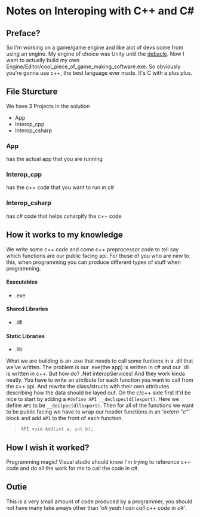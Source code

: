 # Notes on Interoping with C++ and C#

## Preface?

So I'm working on a game/game engine and like alot of devs come from using an engine. My engine of choice was Unity until the [debacle](https://www.youtube.com/watch?v=O4dY0eUsaVI).
Now I want to actually build my own Engine/Editor/cool_piece_of_game_making_software.exe. So obviously you're gonna use c++, the best language ever made. It's C with a plus plus.

## File Sturcture
We have 3 Projects in the solution
- App
- Interop_cpp
- Interop_csharp

### App
has the actual app that you are running

### Interop_cpp
has the c++ code that you want to run in c#

### Interop_csharp
has c# code that helps csharpify the c++ code

## How it works to my knowledge
We write some c++ code and come c++ preprocessor code to tell say which functions are our public facing api.
For those of you who are new to this, when programming you can produce different types of stuff when programming.

#### Executables
- .exe

#### Shared Libraries
- .dll

#### Static Libraries
- .lib

What we are building is an .exe that needs to call some funtions in a .dll that we've written. The problem is our .exe(the app) is written in c# and our .dll is written in c++. But how do? .Net interopServices! And they work kinda neatly. You have to write an attribute for each function you want to call from the c++ api. And rewrite the class/structs with their own attributes describing how the data should be layed out. On the c/c++ side first it'd be nice to start by adding a `#define API __declspec(dllexport)`. Here we define `API` to be `__declpec(dllexport)`. Then for all of the functions we want to be public facing we have to wrap our header functions in an *'extern "c"'* block and add `API` to the front of each function.
> `API void Add(int a, int b);`


## How I wish it worked?
Programming magic! Visual studio should know I'm trying to reference c++ code and do all the work for me to call the code in c#.

## Outie
This is a very small amount of code produced by a programmer, you should not have many take aways other than *'oh yeah I can call c++ code in c#'*.
